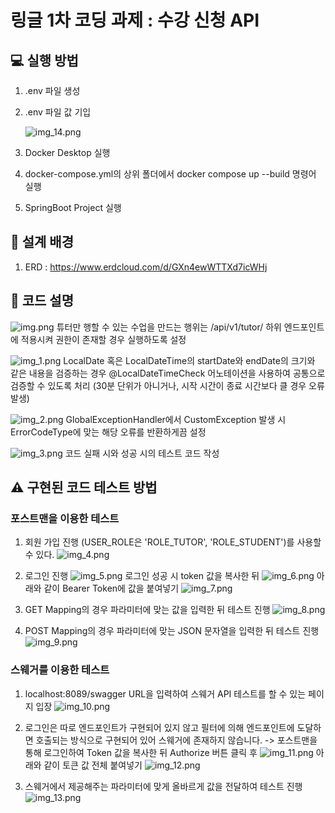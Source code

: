 # 링글 1차 코딩 과제 : 수강 신청 API
## 💻 실행 방법
1. .env 파일 생성

2. .env 파일 값 기입

   ![img_14.png](img_14.png)

3. Docker Desktop 실행

4. docker-compose.yml의 상위 폴더에서 docker compose up --build 명령어 실행

5. SpringBoot Project 실행


## 📰 설계 배경
1. ERD : https://www.erdcloud.com/d/GXn4ewWTTXd7icWHj

## 📍 코드 설명
![img.png](img.png)
튜터만 행할 수 있는 수업을 만드는 행위는 /api/v1/tutor/ 하위 엔드포인트에 적용시켜 권한이 존재할 경우 실행하도록 설정

![img_1.png](img_1.png)
LocalDate 혹은 LocalDateTime의 startDate와 endDate의 크기와 같은 내용을 검증하는 경우
@LocalDateTimeCheck 어노테이션을 사용하여 공통으로 검증할 수 있도록 처리
(30분 단위가 아니거나, 시작 시간이 종료 시간보다 클 경우 오류 발생)

![img_2.png](img_2.png)
GlobalExceptionHandler에서 CustomException 발생 시 ErrorCodeType에 맞는 해당 오류를 반환하게끔 설정

![img_3.png](img_3.png)
코드 실패 시와 성공 시의 테스트 코드 작성

## ⚠️ 구현된 코드 테스트 방법

### 포스트맨을 이용한 테스트

1. 회원 가입 진행 (USER_ROLE은 'ROLE_TUTOR', 'ROLE_STUDENT')를 사용할 수 있다.
![img_4.png](img_4.png)

2. 로그인 진행
![img_5.png](img_5.png)
로그인 성공 시 token 값을 복사한 뒤
![img_6.png](img_6.png)
아래와 같이 Bearer Token에 값을 붙여넣기
![img_7.png](img_7.png)

3. GET Mapping의 경우 파라미터에 맞는 값을 입력한 뒤 테스트 진행
![img_8.png](img_8.png)

4. POST Mapping의 경우 파라미터에 맞는 JSON 문자열을 입력한 뒤 테스트 진행
![img_9.png](img_9.png)

### 스웨거를 이용한 테스트
1. localhost:8089/swagger URL을 입력하여 스웨거 API 테스트를 할 수 있는 페이지 입장
![img_10.png](img_10.png)

2. 로그인은 따로 엔드포인트가 구현되어 있지 않고 필터에 의해 엔드포인트에 도달하면 호출되는 방식으로 구현되어 있어 스웨거에 존재하지 않습니다. -> 포스트맨을 통해 로그인하여 Token 값을 복사한 뒤 Authorize 버튼 클릭 후
![img_11.png](img_11.png)
아래와 같이 토큰 값 전체 붙여넣기
![img_12.png](img_12.png)

3. 스웨거에서 제공해주는 파라미터에 맞게 올바르게 값을 전달하여 테스트 진행
![img_13.png](img_13.png)